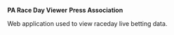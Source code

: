 **PA Race Day Viewer**
**Press Association**

Web application used to view raceday live betting data.
